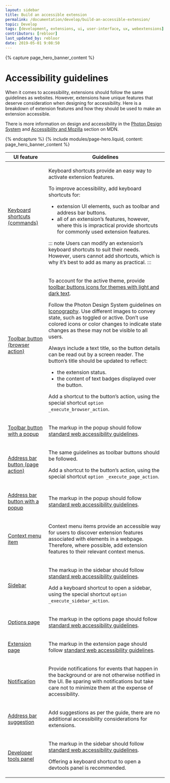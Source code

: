 ```yaml
---
layout: sidebar
title: Build an accessible extension
permalink: /documentation/develop/build-an-accessible-extension/
topic: Develop
tags: [development, extensions, ui, user-interface, ux, webextensions]
contributors: [rebloor]
last_updated_by: rebloor
date: 2019-05-01 9:08:50
---
```


<!-- Page Hero Banner -->

{% capture page_hero_banner_content %}

# Accessibility guidelines

When it comes to accessibility, extensions should follow the same guidelines as websites. However, extensions have unique features that deserve consideration when designing for accessibility. Here is a breakdown of extension features and how they should be used to make an extension accessible.

There is more information on design and accessibility in the [Photon Design System](https://design.firefox.com/photon/) and [Accessibility and Mozilla](https://developer.mozilla.org/docs/Mozilla/Accessibility) section on MDN.

{% endcapture %}
{% include modules/page-hero.liquid,
    content: page_hero_banner_content
%}

<!-- END: Page Hero Banner -->

<!-- Single Column Body Module -->

<section class="module">
<article class="module-content grid-x grid-padding-x">
<div class="cell small-12">

<table>
<thead>
<tr>
<th>UI feature</th>
<th>Guidelines</th>
</tr>
</thead>
<tbody>
<tr>
<td>

[Keyboard shortcuts (commands)](https://developer.mozilla.org/docs/Mozilla/Add-ons/WebExtensions/manifest.json/commands)

</td>
<td>

Keyboard shortcuts provide an easy way to activate extension features.

To improve accessibility, add keyboard shortcuts for:

- extension UI elements, such as toolbar and address bar buttons.
- all of an extension’s features, however, where this is impractical provide shortcuts for commonly used extension features.

::: note
Users can modify an extension’s keyboard shortcuts to suit their needs. However, users cannot add shortcuts, which is why it’s best to add as many as practical.
:::

</td>
</tr>
<tr>
<td>

[Toolbar button (browser action)](https://developer.mozilla.org/docs/Mozilla/Add-ons/WebExtensions/user_interface/Browser_action)

</td>
<td>

To account for the active theme, provide [toolbar buttons icons for themes with light and dark text](https://developer.mozilla.org/docs/Mozilla/Add-ons/WebExtensions/manifest.json/browser_action#theme_icons).

Follow the Photon Design System guidelines on [Iconography](https://design.firefox.com/photon/visuals/iconography.html). Use different images to convey state, such as toggled or active. Don’t use colored icons or color changes to indicate state changes as these may not be visible to all users.

Always include a text title, so the button details can be read out by a screen reader. The button’s title should be updated to reflect:

- the extension status.
- the content of text badges displayed over the button.

Add a shortcut to the button’s action, using the special shortcut `option _execute_browser_action`.

</td>
</tr>
<tr>
<td>

[Toolbar button with a popup](https://developer.mozilla.org/docs/Mozilla/Add-ons/WebExtensions/user_interface/Popups)

</td>
<td>

The markup in the popup should follow [standard web accessibility guidelines](https://developer.mozilla.org/docs/Web/Accessibility).

</td>
</tr>
<tr>
<td>

[Address bar button (page action)](https://developer.mozilla.org/docs/Mozilla/Add-ons/WebExtensions/user_interface/Page_actions)

</td>
<td>

The same guidelines as toolbar buttons should be followed.

Add a shortcut to the button’s action, using the special shortcut `option _execute_page_action`.

</td>
</tr>
<tr>
<td>

[Address bar button with a popup](https://developer.mozilla.org/docs/Mozilla/Add-ons/WebExtensions/user_interface/Popups)

</td>
<td>

The markup in the popup should follow [standard web accessibility guidelines](https://developer.mozilla.org/docs/Web/Accessibility).

</td>
</tr>
<tr>
<td>

[Context menu item](https://developer.mozilla.org/docs/Mozilla/Add-ons/WebExtensions/user_interface/Context_menu_items)

</td>
<td>

Context menu items provide an accessible way for users to discover extension features associated with elements in a webpage. Therefore, where possible, add extension features to their relevant context menus.

</td>
</tr>
<tr>
<td>

[Sidebar](https://developer.mozilla.org/docs/Mozilla/Add-ons/WebExtensions/user_interface/Sidebars)

</td>
<td>

The markup in the sidebar should follow [standard web accessibility guidelines](https://developer.mozilla.org/docs/Web/Accessibility).

Add a keyboard shortcut to open a sidebar, using the special shortcut `option _execute_sidebar_action`.

</td>
</tr>
<tr>
<td>

[Options page](https://developer.mozilla.org/docs/Mozilla/Add-ons/WebExtensions/user_interface/Options_pages)

</td>
<td>

The markup in the options page should follow [standard web accessibility guidelines](https://developer.mozilla.org/docs/Web/Accessibility).

</td>
</tr>
<tr>
<td>

[Extension page](https://developer.mozilla.org/docs/Mozilla/Add-ons/WebExtensions/user_interface/Extension_pages)

</td>
<td>

The markup in the extension page should follow [standard web accessibility guidelines](https://developer.mozilla.org/docs/Web/Accessibility).

</td>
</tr>
<tr>

<td>

[Notification](https://developer.mozilla.org/docs/Mozilla/Add-ons/WebExtensions/user_interface/Notifications)

</td>
<td>

Provide notifications for events that happen in the background or are not otherwise notified in the UI. Be sparing with notifications but take care not to minimize them at the expense of accessibility.

</td>
</tr>
<tr>
<td>

[Address bar suggestion](https://developer.mozilla.org/docs/Mozilla/Add-ons/WebExtensions/user_interface/Omnibox)

</td>
<td>

Add suggestions as per the guide, there are no additional accessibility considerations for extensions.

</td>
</tr>
<tr>
<td>

[Developer tools panel](https://developer.mozilla.org/docs/Mozilla/Add-ons/WebExtensions/user_interface/devtools_panels)

</td>
<td>

The markup in the sidebar should follow [standard web accessibility guidelines](https://developer.mozilla.org/docs/Web/Accessibility).

Offering a keyboard shortcut to open a devtools panel is recommended.

</td>
</tr>
</tbody>
</table>

</div>
</article>
</section>

<!-- END: Single Column Body Module -->


